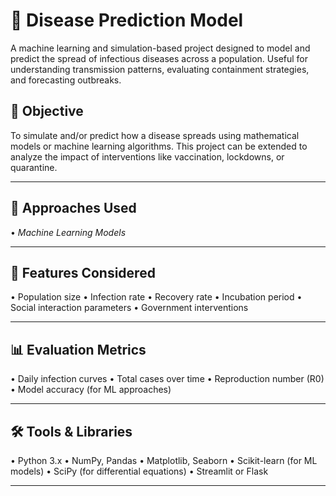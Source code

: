 # 🦠 Disease Prediction Model

A machine learning and simulation-based project designed to model and predict the spread of infectious diseases across a population. Useful for understanding transmission patterns, evaluating containment strategies, and forecasting outbreaks.

## 📌 Objective

To simulate and/or predict how a disease spreads using mathematical models or machine learning algorithms. This project can be extended to analyze the impact of interventions like vaccination, lockdowns, or quarantine.

---

## 🔬 Approaches Used

•⁠  ⁠*Machine Learning Models* 

---

## 🧾 Features Considered

•⁠  ⁠Population size
•⁠  ⁠Infection rate
•⁠  ⁠Recovery rate
•⁠  ⁠Incubation period
•⁠  ⁠Social interaction parameters
•⁠  ⁠Government interventions 

---

## 📊 Evaluation Metrics

•⁠  ⁠Daily infection curves
•⁠  ⁠Total cases over time
•⁠  ⁠Reproduction number (R0)
•⁠  ⁠Model accuracy (for ML approaches)

---

## 🛠️ Tools & Libraries

•⁠  ⁠Python 3.x
•⁠  ⁠NumPy, Pandas
•⁠  ⁠Matplotlib, Seaborn
•⁠  ⁠Scikit-learn (for ML models)
•⁠  ⁠SciPy (for differential equations)
•⁠  ⁠Streamlit or Flask 

---
